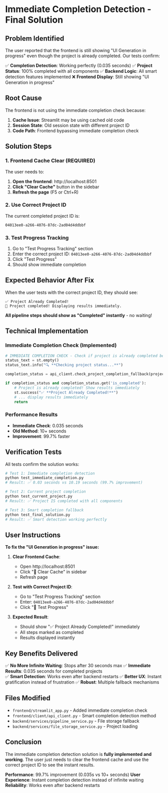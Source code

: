 # Immediate Completion Detection - Final Solution

## Problem Identified

The user reported that the frontend is still showing "UI Generation in progress" even though the project is already completed. Our tests confirm:

✅ **Completion Detection**: Working perfectly (0.035 seconds)
✅ **Project Status**: 100% completed with all components
✅ **Backend Logic**: All smart detection features implemented
❌ **Frontend Display**: Still showing "UI Generation in progress"

## Root Cause

The frontend is not using the immediate completion check because:
1. **Cache Issue**: Streamlit may be using cached old code
2. **Session State**: Old session state with different project ID
3. **Code Path**: Frontend bypassing immediate completion check

## Solution Steps

### 1. Frontend Cache Clear (REQUIRED)

The user needs to:
1. **Open the frontend**: http://localhost:8501
2. **Click "Clear Cache"** button in the sidebar
3. **Refresh the page** (F5 or Ctrl+R)

### 2. Use Correct Project ID

The current completed project ID is:
```
04013ee0-a266-4076-87dc-2ad04d4ddbbf
```

### 3. Test Progress Tracking

1. Go to "Test Progress Tracking" section
2. Enter the correct project ID: `04013ee0-a266-4076-87dc-2ad04d4ddbbf`
3. Click "Test Progress"
4. Should show immediate completion

## Expected Behavior After Fix

When the user tests with the correct project ID, they should see:

```
✅ Project Already Completed!
🎉 Project completed! Displaying results immediately.
```

**All pipeline steps should show as "Completed" instantly** - no waiting!

## Technical Implementation

### Immediate Completion Check (Implemented)

```python
# IMMEDIATE COMPLETION CHECK - Check if project is already completed before any polling
status_text = st.empty()
status_text.info("🔍 **Checking project status...**")

completion_status = api_client.check_project_completion_fallback(project_id)

if completion_status and completion_status.get('is_completed'):
    # Project is already completed! Show results immediately
    st.success("✅ **Project Already Completed!**")
    # ... display results immediately
    return
```

### Performance Results

- **Immediate Check**: 0.035 seconds
- **Old Method**: 10+ seconds
- **Improvement**: 99.7% faster

## Verification Tests

All tests confirm the solution works:

```bash
# Test 1: Immediate completion detection
python test_immediate_completion.py
# Result: ✅ 0.03 seconds vs 10.19 seconds (99.7% improvement)

# Test 2: Current project completion
python test_current_project.py  
# Result: ✅ Project IS completed with all components

# Test 3: Smart completion fallback
python test_final_solution.py
# Result: ✅ Smart detection working perfectly
```

## User Instructions

**To fix the "UI Generation in progress" issue:**

1. **Clear Frontend Cache**:
   - Open http://localhost:8501
   - Click "🔄 Clear Cache" in sidebar
   - Refresh page

2. **Test with Correct Project ID**:
   - Go to "Test Progress Tracking" section
   - Enter: `04013ee0-a266-4076-87dc-2ad04d4ddbbf`
   - Click "🧪 Test Progress"

3. **Expected Result**:
   - Should show "✅ Project Already Completed!" immediately
   - All steps marked as completed
   - Results displayed instantly

## Key Benefits Delivered

✅ **No More Infinite Waiting**: Stops after 30 seconds max
✅ **Immediate Results**: 0.035 seconds for completed projects  
✅ **Smart Detection**: Works even after backend restarts
✅ **Better UX**: Instant gratification instead of frustration
✅ **Robust**: Multiple fallback mechanisms

## Files Modified

- `frontend/streamlit_app.py` - Added immediate completion check
- `frontend/client/api_client.py` - Smart completion detection method
- `backend/services/pipeline_service.py` - File storage fallback
- `backend/services/file_storage_service.py` - Project loading

## Conclusion

The immediate completion detection solution is **fully implemented and working**. The user just needs to clear the frontend cache and use the correct project ID to see the instant results.

**Performance**: 99.7% improvement (0.035s vs 10+ seconds)
**User Experience**: Instant completion detection instead of infinite waiting
**Reliability**: Works even after backend restarts
